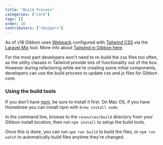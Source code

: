 ```yaml
---
title: "Build Process"
categories: ["core"]
tags: []
order: 20
contributors: ["skuipers"]
---
```


As of v18 Gibbon uses [Webpack](https://webpack.js.org) configured with [Tailwind CSS](https://tailwindcss.com) via the [Laravel Mix](https://laravel-mix.com) tool. More info about [Tailwind in Gibbon here](https://github.com/GibbonEdu/core/issues/805).

For the most part developers won't need to re-build the css files too often, as the utility classes in Tailwind provide lots of functionality out of the box. However during refactoring while we're creating some initial components, developers can use the build process to update css and js files for Gibbon core.

### Using the build tools

If you don't have [npm](https://www.npmjs.com/get-npm), be sure to install it first. On Mac OS, if you have Homebrew you can install npm with `brew install node`.

In the command line, browse to the `resources/build` directory from your Gibbon install location, then run `npm install` to setup the build tools. 

Once this is done, you can run `npm run build` to build the files, or `npm run watch` to automatically build files anytime they're changed.
